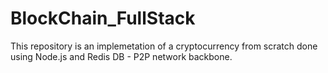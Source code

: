 # BlockChain_FullStack

This repository is an implemetation of a cryptocurrency from scratch done using Node.js and Redis DB - P2P network backbone. 
